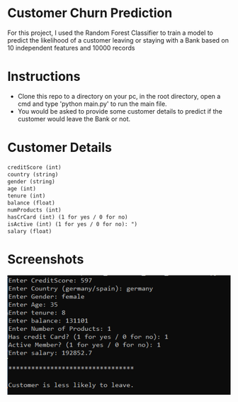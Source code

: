 # Customer Churn Prediction
For this project, I used the Random Forest Classifier to train a model to predict the likelihood of a customer leaving or staying with a Bank based on 10 independent features and 10000 records

# Instructions
- Clone this repo to a directory on your pc, in the root directory, open a cmd and type 'python main.py' to run the main file.
- You would be asked to provide some customer details to predict if the customer would leave the Bank or not.

# Customer Details
	creditScore (int)
	country (string)
	gender (string)
	age (int)
	tenure (int)
	balance (float)
	numProducts (int)
	hasCrCard (int) (1 for yes / 0 for no)
	isActive (int) (1 for yes / 0 for no): ")
	salary (float)
  
  # Screenshots
  
![](https://github.com/olumide1128/Customer_Churn_Prediction/blob/master/screenshots/Screenshot%20(179).png)
